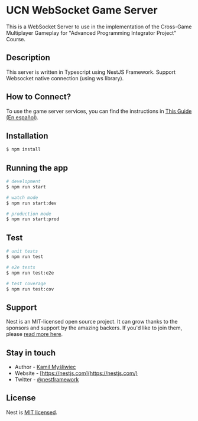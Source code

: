 # UCN WebSocket Game Server
This is a WebSocket Server to use in the implementation of the Cross-Game Multiplayer Gameplay for "Advanced Programming Integrator Project" Course.

## Description
This server is written in Typescript using NestJS Framework. Support Websocket native connection (using ws library).

## How to Connect?
To use the game server services, you can find the instructions in [This Guide (En español)](./ws-connect-instructions-es.md).

## Installation

```bash
$ npm install
```

## Running the app

```bash
# development
$ npm run start

# watch mode
$ npm run start:dev

# production mode
$ npm run start:prod
```

## Test

```bash
# unit tests
$ npm run test

# e2e tests
$ npm run test:e2e

# test coverage
$ npm run test:cov
```

## Support

Nest is an MIT-licensed open source project. It can grow thanks to the sponsors and support by the amazing backers. If you'd like to join them, please [read more here](https://docs.nestjs.com/support).

## Stay in touch

- Author - [Kamil Myśliwiec](https://kamilmysliwiec.com)
- Website - [https://nestjs.com](https://nestjs.com/)
- Twitter - [@nestframework](https://twitter.com/nestframework)

## License

Nest is [MIT licensed](LICENSE).
